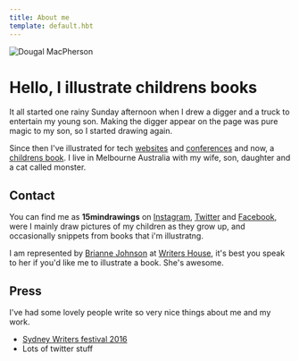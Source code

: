 ```yaml
---
title: About me
template: default.hbt
---
```

<img src="/work/dougal-macpherson.png" class="hero" alt="Dougal MacPherson" />

# Hello, I illustrate childrens books

It all started one rainy Sunday afternoon when I drew a digger and a truck to entertain my young son. 
Making the digger appear on the page was pure magic to my son, so I started drawing again.

Since then I've illustrated for tech [websites](http://alistapart.com) and [conferences](http://www.rubyconf.org.au/2015) and now, a [childrens book](/books/introducing-teddy). 
I live in Melbourne Australia with my wife, son, daughter and a cat called monster. 


## Contact

You can find me as **15mindrawings** on [Instagram](https://instagram.com/15mindrawings), [Twitter](https://twitter.com/15mindrawings) and [Facebook](https://facebook.com/15mindrawings),
were I mainly draw pictures of my children as they grow up, and occasionally snippets from books that i'm illustratng.

I am represented by [Brianne Johnson](http://www.publishersmarketplace.com/members/bjohnson/) at [Writers House](http://www.writershouse.com/), it's best you speak to her if you'd like me to illustrate a book. She's awesome.

## Press

I've had some lovely people write so very nice things about me and my work. 

* [Sydney Writers festival 2016](https://atthefestival.wordpress.com/2016/05/22/drawing-from-experience/?utm_content=buffere29d1&utm_medium=social&utm_source=twitter.com&utm_campaign=buffer)
* Lots of twitter stuff